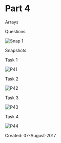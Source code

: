 # Part 4

Arrays

Questions

![Snap 1](https://github.com/Kashyap-Nirmal/Practice_Modules/blob/master/Java/Part%204/Screenshot/Screenshot%20(1433).png)

Snapshots

Task 1

![P41](https://github.com/Kashyap-Nirmal/Practice_Modules/blob/master/Java/Part%204/Screenshot/P41.jpg)

Task 2

![P42](https://github.com/Kashyap-Nirmal/Practice_Modules/blob/master/Java/Part%204/Screenshot/P42.jpg)

Task 3

![P43](https://github.com/Kashyap-Nirmal/Practice_Modules/blob/master/Java/Part%204/Screenshot/P43.jpg)

Task 4

![P44](https://github.com/Kashyap-Nirmal/Practice_Modules/blob/master/Java/Part%204/Screenshot/P44.jpg)

Created: 07-August-2017

